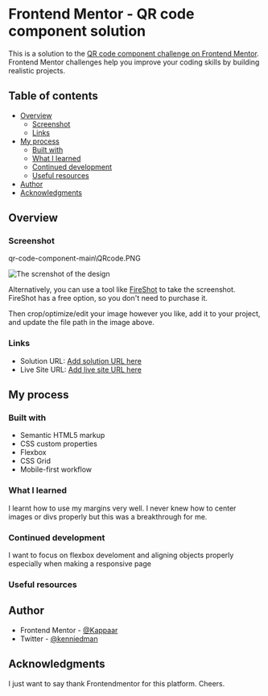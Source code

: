 # Frontend Mentor - QR code component solution

This is a solution to the [QR code component challenge on Frontend Mentor](https://www.frontendmentor.io/challenges/qr-code-component-iux_sIO_H). Frontend Mentor challenges help you improve your coding skills by building realistic projects. 

## Table of contents

- [Overview](#overview)
  - [Screenshot](#screenshot)
  - [Links](#links)
- [My process](#my-process)
  - [Built with](#built-with)
  - [What I learned](#what-i-learned)
  - [Continued development](#continued-development)
  - [Useful resources](#useful-resources)
- [Author](#author)
- [Acknowledgments](#acknowledgments)



## Overview

### Screenshot
qr-code-component-main\QRcode.PNG
 
 
![The screnshot of the design](href=".qr-code-component-main/QRcode.PNG")

Alternatively, you can use a tool like [FireShot](https://getfireshot.com/) to take the screenshot. FireShot has a free option, so you don't need to purchase it. 

Then crop/optimize/edit your image however you like, add it to your project, and update the file path in the image above.


### Links

- Solution URL: [Add solution URL here](https://your-solution-url.com)
- Live Site URL: [Add live site URL here](https://your-live-site-url.com)

## My process

### Built with

- Semantic HTML5 markup
- CSS custom properties
- Flexbox
- CSS Grid
- Mobile-first workflow

### What I learned

I learnt how to use my margins very well. I never knew how to center images or divs properly but this was a breakthrough for me.



### Continued development

I want to focus on flexbox develoment and aligning objects properly especially when making a responsive page

### Useful resources


## Author


- Frontend Mentor - [@Kappaar](https://www.frontendmentor.io/profile/Kappaar)
- Twitter - [@kenniedman](https://www.twitter.com/@kenniedman)

## Acknowledgments
I just want to say thank Frontendmentor for this platform. Cheers.
